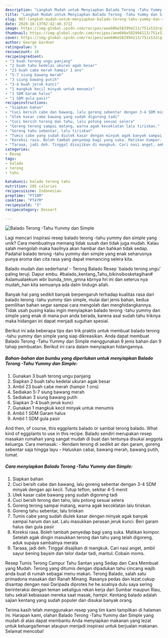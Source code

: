 ```yaml
---
description: "Langkah Mudah untuk Menyiapkan Balado Terong -Tahu Yummy dan Simple yang Enak Banget"
title: "Langkah Mudah untuk Menyiapkan Balado Terong -Tahu Yummy dan Simple yang Enak Banget"
slug: 907-langkah-mudah-untuk-menyiapkan-balado-terong-tahu-yummy-dan-simple-yang-enak-banget
date: 2020-10-13T02:42:40.371Z
image: https://img-global.cpcdn.com/recipes/aee606e582994113/751x532cq70/balado-terong-tahu-yummy-dan-simple-foto-resep-utama.jpg
thumbnail: https://img-global.cpcdn.com/recipes/aee606e582994113/751x532cq70/balado-terong-tahu-yummy-dan-simple-foto-resep-utama.jpg
cover: https://img-global.cpcdn.com/recipes/aee606e582994113/751x532cq70/balado-terong-tahu-yummy-dan-simple-foto-resep-utama.jpg
author: George Gardner
ratingvalue: 5
reviewcount: 10
recipeingredient:
- "3 buah terong ungu panjang"
- "2 buah tahu kedelai ukuran agak besar"
- "23 buah cabe merah hampir 1 ons"
- "5-7 siung bawang merah"
- "3 siung bawang putih"
- "3-4 buah jeruk kunci"
- "1 mangkuk kecil minyak untuk menumis"
- "1 SDM Garam halus"
- "1 SDM gula pasir"
recipeinstructions:
- "Siapkan bahan"
- "Cuci bersih cabe dan bawang, lalu goreng sebentar dengan 3-4 SDM minyak dengan api kecil. Tutup teflon, sekitar 4-5 menit"
- "Ulek kasar cabe bawang yang sudah digoreng tadi"
- "Cuci bersih terong dan tahu, lalu potong sesuai selera"
- "Goreng terong sampai matang, warna agak kecoklatan lalu tiriskan."
- "Goreng tahu sebentar, lalu tiriskan"
- "Tumis cabe yang sudah diulek kasar dengan minyak agak banyak sampai harum dan sat. Lalu masukkan perasan jeruk kunci. Beri garam halus dan gula pasir"
- "Koreksi rasa. Boleh tambah penyedap bagi yang suka. Matikan kompor. Setelah agak dingin masukkan terong dan tahu yang telah digoreng, aduk supaya sambalnya merata"
- "Taraaa, jadi deh. Tinggal disajikan di mangkuk. Cari nasi anget, ambil sayur bening bayam dan telor dadar tadi, mantul. Cobain moms."
categories:
- Resep
tags:
- balado
- terong
- tahu

katakunci: balado terong tahu 
nutrition: 205 calories
recipecuisine: Indonesian
preptime: "PT18M"
cooktime: "PT47M"
recipeyield: "3"
recipecategory: Dessert

---
```



![Balado Terong -Tahu Yummy dan Simple](https://img-global.cpcdn.com/recipes/aee606e582994113/751x532cq70/balado-terong-tahu-yummy-dan-simple-foto-resep-utama.jpg)

Lagi mencari inspirasi resep balado terong -tahu yummy dan simple yang unik? Cara membuatnya memang tidak susah dan tidak juga mudah. Kalau salah mengolah maka hasilnya akan hambar dan bahkan tidak sedap. Padahal balado terong -tahu yummy dan simple yang enak seharusnya punya aroma dan cita rasa yang dapat memancing selera kita.

Balado mudah dan sederhana! - Terong Balado Resep &#39;balado terong ungu&#39; paling teruji. Dapur embu. #balado_kentang_Tahu_bikinsibosketagihan# Aslamualaekum wbr bunda,,tmn,,gmna kbrnya hri ini dan seterus nya mudah,,han kita semuanya ada dalm lindugn allah.

Banyak hal yang sedikit banyak berpengaruh terhadap kualitas rasa dari balado terong -tahu yummy dan simple, mulai dari jenis bahan, kedua pemilihan bahan segar sampai cara mengolah dan menghidangkannya. Tidak usah pusing kalau ingin menyiapkan balado terong -tahu yummy dan simple yang enak di mana pun anda berada, karena asal sudah tahu triknya maka hidangan ini dapat menjadi suguhan spesial.


Berikut ini ada beberapa tips dan trik praktis untuk membuat balado terong -tahu yummy dan simple yang siap dikreasikan. Anda dapat membuat Balado Terong -Tahu Yummy dan Simple menggunakan 9 jenis bahan dan 9 tahap pembuatan. Berikut ini cara dalam menyiapkan hidangannya.

<!--inarticleads1-->

##### Bahan-bahan dan bumbu yang diperlukan untuk menyiapkan Balado Terong -Tahu Yummy dan Simple:

1. Gunakan 3 buah terong ungu panjang
1. Siapkan 2 buah tahu kedelai ukuran agak besar
1. Ambil 23 buah cabe merah (hampir 1 ons)
1. Sediakan 5-7 siung bawang merah
1. Sediakan 3 siung bawang putih
1. Siapkan 3-4 buah jeruk kunci
1. Gunakan 1 mangkuk kecil minyak untuk menumis
1. Ambil 1 SDM Garam halus
1. Ambil 1 SDM gula pasir


And then, of course, this eggplants balado or sambal terong balado. What kind of eggplants to use in this recipe. Balado sendiri merupakan resep masakan rumahan yang sangat mudah di buat dan tentunya disukai anggota keluarga. Cara memasak: - Rendam terong di sedikit air dan garam, goreng sebentar saja hingga layu - Haluskan cabai, bawang merah, bawang putih, tomat. 

<!--inarticleads2-->

##### Cara menyiapkan Balado Terong -Tahu Yummy dan Simple:

1. Siapkan bahan
1. Cuci bersih cabe dan bawang, lalu goreng sebentar dengan 3-4 SDM minyak dengan api kecil. Tutup teflon, sekitar 4-5 menit
1. Ulek kasar cabe bawang yang sudah digoreng tadi
1. Cuci bersih terong dan tahu, lalu potong sesuai selera
1. Goreng terong sampai matang, warna agak kecoklatan lalu tiriskan.
1. Goreng tahu sebentar, lalu tiriskan
1. Tumis cabe yang sudah diulek kasar dengan minyak agak banyak sampai harum dan sat. Lalu masukkan perasan jeruk kunci. Beri garam halus dan gula pasir
1. Koreksi rasa. Boleh tambah penyedap bagi yang suka. Matikan kompor. Setelah agak dingin masukkan terong dan tahu yang telah digoreng, aduk supaya sambalnya merata
1. Taraaa, jadi deh. Tinggal disajikan di mangkuk. Cari nasi anget, ambil sayur bening bayam dan telor dadar tadi, mantul. Cobain moms.


Resep Tumis Terong Campur Tahu Santan yang Sedap dan Cara Membuat yang Mudah. Terong yang ditumis dengan dipadukan tahu cincang wajib anda buat di rumah sebagai menu makan. Terong Balado, salah satu primadona masakan dari Ranah Minang. Rasanya pedas dan lezat.cukup disantap dengan nasi Daripada diprotes he he.soalnya dulu saya sering berinteraksi dengan teman sekaligus rekan kerja dari Sumbar maupun Riau, tahu sekali kebiasaan mereka saat masak, hampir. Kentang balado adalah sajian kentang yang sudah populer dan disukai banyak orang. 

Terima kasih telah menggunakan resep yang tim kami tampilkan di halaman ini. Harapan kami, olahan Balado Terong -Tahu Yummy dan Simple yang mudah di atas dapat membantu Anda menyiapkan makanan yang lezat untuk keluarga/teman ataupun menjadi inspirasi untuk berjualan makanan. Selamat mencoba!
